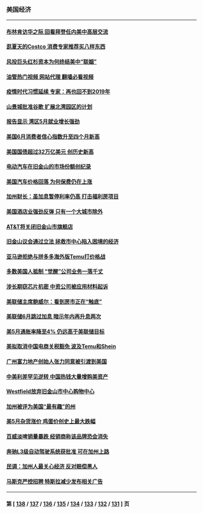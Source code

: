 ### 美国经济
---
#### [布林肯访华之际 回看拜登任内美中高层交流](../../pages/ncid1078158/n14018243.md?06190045) 
#### [逛夏天的Costco 消费专家推荐买八样东西](../../pages/ncid1078158/n14011350.md?06190045) 
#### [风投巨头红杉资本为何终结美中“联姻”](../../pages/ncid1078158/n14018040.md?06190045) 
#### [油管热门视频 网站代理 翻墙必看视频](http://138.2.39.72:81/youtube.html?epic-marker?06190045)
#### [疫情时代习惯延续 专家：再也回不到2019年](../../pages/ncid1078158/n14018083.md?06190045) 
#### [山景城批准谷歌 扩展北湾园区的计划](../../pages/ncid1078158/n14018019.md?06190045) 
#### [报告显示 湾区5月就业增长强劲](../../pages/ncid1078158/n14018016.md?06190045) 
#### [美国6月消费者信心指数升至四个月新高](../../pages/ncid1078158/n14017952.md?06190045) 
#### [美国国债超过32万亿美元 创历史新高](../../pages/ncid1078158/n14017902.md?06190045) 
#### [电动汽车在旧金山的市场份额创纪录](../../pages/ncid1078158/n14017843.md?06190045) 
#### [美国汽车价格回落 为何保费仍在上涨](../../pages/ncid1078158/n14017562.md?06190045) 
#### [加州财长：虽加息暂停利率仍高 打击福利房项目](../../pages/ncid1078158/n14017560.md?06190045) 
#### [美国酒店业强劲反弹 只有一个大城市除外](../../pages/ncid1078158/n14017326.md?06190045) 
#### [AT&T将关闭旧金山市旗舰店](../../pages/ncid1078158/n14017224.md?06190045) 
#### [旧金山议会通过立法 拯救市中心陷入困境的经济](../../pages/ncid1078158/n14017208.md?06190045) 
#### [亚马逊拒绝与拼多多海外版Temu打价格战](../../pages/ncid1078158/n14017047.md?06190045) 
#### [多数美国人抵制 “觉醒”公司业务一落千丈](../../pages/ncid1078158/n14016894.md?06190045) 
#### [涉长期窃芯片机密 中资公司被应用材料起诉](../../pages/ncid1078158/n14016854.md?06190045) 
#### [美联储主席鲍威尔：看到房市正在“触底”](../../pages/ncid1078158/n14016639.md?06190045) 
#### [美联储6月跳过加息 暗示年内再升息两次](../../pages/ncid1078158/n14016202.md?06190045) 
#### [美5月通胀率降至4% 仍远高于美联储目标](../../pages/ncid1078158/n14016220.md?06190045) 
#### [美拟取消中国电商关税豁免 波及Temu和Shein](../../pages/ncid1078158/n14016163.md?06190045) 
#### [广州富力地产创始人张力同意被引渡到美国](../../pages/ncid1078158/n14016177.md?06190045) 
#### [中美利差罕见逆转 中国热钱大量增购美资产](../../pages/ncid1078158/n14015938.md?06190045) 
#### [Westfield放弃旧金山市中心购物中心](../../pages/ncid1078158/n14015829.md?06190045) 
#### [加州被评为美国“最有趣”的州](../../pages/ncid1078158/n14015739.md?06190045) 
#### [美5月杂货涨价 鸡蛋价创史上最大跌幅](../../pages/ncid1078158/n14015620.md?06190045) 
#### [百威淡啤销量暴跌 经销商称该品牌恐会消失](../../pages/ncid1078158/n14015564.md?06190045) 
#### [奔驰L3级自动驾驶系统获批准 可在加州上路](../../pages/ncid1078158/n14015644.md?06190045) 
#### [民调：加州人最关心经济 反对赔偿黑人](../../pages/ncid1078158/n14015602.md?06190045) 
#### [马斯克严控招聘 特斯拉减少发布相关广告](../../pages/ncid1078158/n14015562.md?06190045) 

---
#### 第 [ [138](./138.md?06190045) / [137](./137.md?06190045) / [136](./136.md?06190045) / [135](./135.md?06190045) / [134](./134.md?06190045) / [133](./133.md?06190045) / [132](./132.md?06190045) / [131](./131.md?06190045) ] 页
